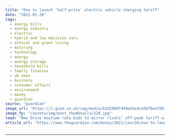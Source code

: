 ```yaml
---
title: "Ovo to launch 'half-price' electric vehicle charging tariff"
date: "2021-01-26"
tags: 
  - energy bills
  - energy industry
  - electric
  - hybrid and low emission cars
  - ethical and green living
  - motoring
  - technology
  - energy
  - energy storage
  - household bills
  - family finances
  - uk news
  - business
  - consumer affairs
  - environment
  - money
  - guardian
source: "guardian"
image_url: "https://i.guim.co.uk/img/media/b2d100df449ed1e4ca56f6eaf087d5eb473e9446/0_74_3500_2102/master/3500.jpg?width=460&quality=85&auto=format&fit=max&s=6624d5c181081bf24c2fa05de31643d4"
image_fp: "/assets/img/post_thumbnails/220.jpg"
lead: "New Drive Anytime rate bids to mirror rivals’ off-peak tariff with savings of 60% a year, supplier claimsOvo Energy plans to launch an electric vehicle charging tariff, at half the usual price, to compete with typical off-peak rates even when electri..."
article_url: "https://www.theguardian.com/money/2021/jan/26/ovo-to-launch-half-price-electric-vehicle-charging-tariff"
---
```


---

